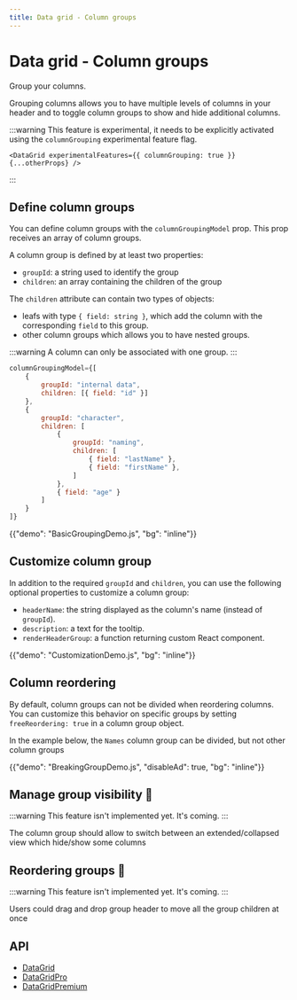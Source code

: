 ```yaml
---
title: Data grid - Column groups
---
```


# Data grid - Column groups

<p class="description">Group your columns.</p>

Grouping columns allows you to have multiple levels of columns in your header and to toggle column groups to show and hide additional columns.

:::warning
This feature is experimental, it needs to be explicitly activated using the `columnGrouping` experimental feature flag.

```tsx
<DataGrid experimentalFeatures={{ columnGrouping: true }} {...otherProps} />
```

:::

## Define column groups

You can define column groups with the `columnGroupingModel` prop.
This prop receives an array of column groups.

A column group is defined by at least two properties:

- `groupId`: a string used to identify the group
- `children`: an array containing the children of the group

The `children` attribute can contain two types of objects:

- leafs with type `{ field: string }`, which add the column with the corresponding `field` to this group.
- other column groups which allows you to have nested groups.

:::warning
A column can only be associated with one group.
:::

```jsx
columnGroupingModel={[
    {
        groupId: "internal data",
        children: [{ field: "id" }]
    },
    {
        groupId: "character",
        children: [
            {
                groupId: "naming",
                children: [
                    { field: "lastName" },
                    { field: "firstName" },
                ]
            },
            { field: "age" }
        ]
    }
]}
```

{{"demo": "BasicGroupingDemo.js", "bg": "inline"}}

## Customize column group

In addition to the required `groupId` and `children`, you can use the following optional properties to customize a column group:

- `headerName`: the string displayed as the column's name (instead of `groupId`).
- `description`: a text for the tooltip.
- `renderHeaderGroup`: a function returning custom React component.

{{"demo": "CustomizationDemo.js", "bg": "inline"}}

## Column reordering [<span class="plan-pro"></span>](https://mui.com/store/items/mui-x-pro/)

By default, column groups can not be divided when reordering columns.
You can customize this behavior on specific groups by setting `freeReordering: true` in a column group object.

In the example below, the `Names` column group can be divided, but not other column groups

{{"demo": "BreakingGroupDemo.js", "disableAd": true, "bg": "inline"}}

## Manage group visibility 🚧

:::warning
This feature isn't implemented yet. It's coming.
:::

The column group should allow to switch between an extended/collapsed view which hide/show some columns

## Reordering groups 🚧[<span class="plan-pro"></span>](https://mui.com/store/items/mui-x-pro/)

:::warning
This feature isn't implemented yet. It's coming.
:::

Users could drag and drop group header to move all the group children at once

## API

- [DataGrid](/x/api/data-grid/data-grid/)
- [DataGridPro](/x/api/data-grid/data-grid-pro/)
- [DataGridPremium](/x/api/data-grid/data-grid-premium/)
